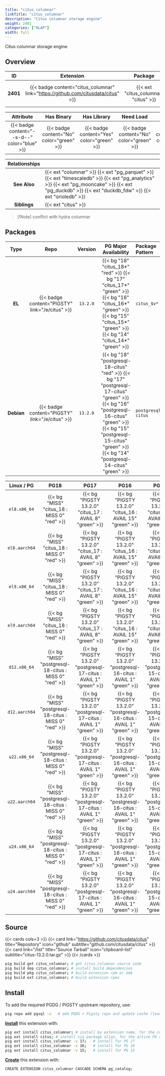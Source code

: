 ```yaml
---
title: "citus_columnar"
linkTitle: "citus_columnar"
description: "Citus columnar storage engine"
weight: 2401
categories: ["OLAP"]
width: full
---
```


Citus columnar storage engine


## Overview

|    ID    | Extension |  Package   | Version |        Category        |           License            |       Language       |
|:--------:|:---------:|:----------:|:-------:|:----------------------:|:----------------------------:|:--------------------:|
| **2401** | {{< badge content="citus_columnar" link="https://github.com/citusdata/citus" >}} | {{< ext "citus_columnar" "citus" >}} | `13.2.0` | {{< category "OLAP" >}} | {{< license "AGPL-3.0" >}} | {{< language "C" >}} |


|  Attribute | Has Binary | Has Library | Need Load | Has DDL | Relocatable | Trusted |
|:----------:|:----------:|:-----------:|:---------:|:-------:|:-----------:|:-------:|
| {{< badge content="--s-d--" color="blue" >}} | {{< badge content="No" color="green" >}} | {{< badge content="Yes" color="green" >}} | {{< badge content="No" color="green" >}} | {{< badge content="Yes" color="green" >}} | {{< badge content="no" color="red" >}} | {{< badge content="no" color="red" >}} |


| **Relationships** |   |
|:-----------------:|:----|
|   **See Also**    | {{< ext "columnar" >}} {{< ext "pg_parquet" >}} {{< ext "timescaledb" >}} {{< ext "pg_analytics" >}} {{< ext "pg_mooncake" >}} {{< ext "pg_duckdb" >}} {{< ext "duckdb_fdw" >}} {{< ext "orioledb" >}} |
|    **Siblings**   | {{< ext "citus" >}} |

> [!Note] conflict with hydra columnar


## Packages

| Type | Repo | Version | PG Major Availability | Package Pattern | Dependencies |
|:----:|:----:|:-------:|:---------------------:|:----------------|:------------:|
| **EL** | {{< badge content="PIGSTY" link="/e/citus" >}} | `13.2.0` | {{< bg "18" "citus_18*" "red" >}} {{< bg "17" "citus_17*" "green" >}} {{< bg "16" "citus_16*" "green" >}} {{< bg "15" "citus_15*" "green" >}} {{< bg "14" "citus_14*" "green" >}} | `citus_$v*` | - |
| **Debian** | {{< badge content="PIGSTY" link="/e/citus" >}} | `13.2.0` | {{< bg "18" "postgresql-18-citus" "red" >}} {{< bg "17" "postgresql-17-citus" "green" >}} {{< bg "16" "postgresql-16-citus" "green" >}} {{< bg "15" "postgresql-15-citus" "green" >}} {{< bg "14" "postgresql-14-citus" "green" >}} | `postgresql-$v-citus` | - |


| **Linux** / **PG** |                  **PG18**                   |                  **PG17**                   |                  **PG16**                   |                  **PG15**                   |                  **PG14**                   |
|:------------------:|:-------------------------------------------:|:-------------------------------------------:|:-------------------------------------------:|:-------------------------------------------:|:-------------------------------------------:|
|    `el8.x86_64`    |      {{< bg "MISS" "citus_18 : MISS 0" "red" >}}      | {{< bg "PIGSTY 13.2.0" "citus_17 : AVAIL 8" "green" >}} | {{< bg "PIGSTY 13.2.0" "citus_16 : AVAIL 15" "green" >}} | {{< bg "PIGSTY 13.2.0" "citus_15 : AVAIL 23" "green" >}} | {{< bg "PIGSTY 13.0.0" "citus_14 : AVAIL 29" "green" >}} |
|    `el8.aarch64`    |      {{< bg "MISS" "citus_18 : MISS 0" "red" >}}      | {{< bg "PIGSTY 13.2.0" "citus_17 : AVAIL 8" "green" >}} | {{< bg "PIGSTY 13.2.0" "citus_16 : AVAIL 15" "green" >}} | {{< bg "PIGSTY 13.2.0" "citus_15 : AVAIL 22" "green" >}} | {{< bg "PIGSTY 13.0.0" "citus_14 : AVAIL 16" "green" >}} |
|    `el9.x86_64`    |      {{< bg "MISS" "citus_18 : MISS 0" "red" >}}      | {{< bg "PIGSTY 13.2.0" "citus_17 : AVAIL 8" "green" >}} | {{< bg "PIGSTY 13.2.0" "citus_16 : AVAIL 15" "green" >}} | {{< bg "PIGSTY 13.2.0" "citus_15 : AVAIL 23" "green" >}} | {{< bg "PIGSTY 13.0.0" "citus_14 : AVAIL 26" "green" >}} |
|    `el9.aarch64`    |      {{< bg "MISS" "citus_18 : MISS 0" "red" >}}      | {{< bg "PIGSTY 13.2.0" "citus_17 : AVAIL 8" "green" >}} | {{< bg "PIGSTY 13.2.0" "citus_16 : AVAIL 15" "green" >}} | {{< bg "PIGSTY 13.2.0" "citus_15 : AVAIL 23" "green" >}} | {{< bg "PIGSTY 13.0.0" "citus_14 : AVAIL 16" "green" >}} |
|    `d12.x86_64`    |      {{< bg "MISS" "postgresql-18-citus : MISS 0" "red" >}}      | {{< bg "PIGSTY 13.2.0" "postgresql-17-citus : AVAIL 1" "green" >}} | {{< bg "PIGSTY 13.2.0" "postgresql-16-citus : AVAIL 1" "green" >}} | {{< bg "PIGSTY 13.2.0" "postgresql-15-citus : AVAIL 1" "green" >}} | {{< bg "PIGSTY 13.0.0" "postgresql-14-citus : AVAIL 1" "green" >}} |
|    `d12.aarch64`    |      {{< bg "MISS" "postgresql-18-citus : MISS 0" "red" >}}      | {{< bg "PIGSTY 13.2.0" "postgresql-17-citus : AVAIL 1" "green" >}} | {{< bg "PIGSTY 13.2.0" "postgresql-16-citus : AVAIL 1" "green" >}} | {{< bg "PIGSTY 13.2.0" "postgresql-15-citus : AVAIL 1" "green" >}} | {{< bg "PIGSTY 13.0.0" "postgresql-14-citus : AVAIL 1" "green" >}} |
|    `u22.x86_64`    |      {{< bg "MISS" "postgresql-18-citus : MISS 0" "red" >}}      | {{< bg "PIGSTY 13.2.0" "postgresql-17-citus : AVAIL 1" "green" >}} | {{< bg "PIGSTY 13.2.0" "postgresql-16-citus : AVAIL 1" "green" >}} | {{< bg "PIGSTY 13.2.0" "postgresql-15-citus : AVAIL 1" "green" >}} | {{< bg "PIGSTY 13.0.0" "postgresql-14-citus : AVAIL 1" "green" >}} |
|    `u22.aarch64`    |      {{< bg "MISS" "postgresql-18-citus : MISS 0" "red" >}}      | {{< bg "PIGSTY 13.2.0" "postgresql-17-citus : AVAIL 1" "green" >}} | {{< bg "PIGSTY 13.2.0" "postgresql-16-citus : AVAIL 1" "green" >}} | {{< bg "PIGSTY 13.2.0" "postgresql-15-citus : AVAIL 1" "green" >}} | {{< bg "PIGSTY 13.0.0" "postgresql-14-citus : AVAIL 1" "green" >}} |
|    `u24.x86_64`    |      {{< bg "MISS" "postgresql-18-citus : MISS 0" "red" >}}      | {{< bg "PIGSTY 13.2.0" "postgresql-17-citus : AVAIL 1" "green" >}} | {{< bg "PIGSTY 13.2.0" "postgresql-16-citus : AVAIL 1" "green" >}} | {{< bg "PIGSTY 13.2.0" "postgresql-15-citus : AVAIL 1" "green" >}} | {{< bg "PIGSTY 13.0.0" "postgresql-14-citus : AVAIL 1" "green" >}} |
|    `u24.aarch64`    |      {{< bg "MISS" "postgresql-18-citus : MISS 0" "red" >}}      | {{< bg "PIGSTY 13.2.0" "postgresql-17-citus : AVAIL 1" "green" >}} | {{< bg "PIGSTY 13.2.0" "postgresql-16-citus : AVAIL 1" "green" >}} | {{< bg "PIGSTY 13.2.0" "postgresql-15-citus : AVAIL 1" "green" >}} | {{< bg "PIGSTY 13.0.0" "postgresql-14-citus : AVAIL 1" "green" >}} |


## Source

{{< cards cols=3 >}}
{{< card link="https://github.com/citusdata/citus" title="Repository" icon="github" subtitle="github.com/citusdata/citus" >}}
{{< card link="/list" title="Source Tarball" icon="clipboard-list" subtitle="citus-13.2.0.tar.gz" >}}
{{< /cards >}}


```bash
pig build get citus_columnar; # get citus_columnar source code
pig build dep citus_columnar; # install build dependencies
pig build pkg citus_columnar; # build extension rpm or deb
pig build ext citus_columnar; # build extension rpms
```


## Install

To add the required PGDG / PIGSTY upstream repository, use:

```bash
pig repo add pgsql -u   # add PGDG + Pigsty repo and update cache (leave existing repos)
```

[**Install**](https://ext.pgsty.com/usage/install) this extension with:

```bash
pig ext install citus_columnar; # install by extension name, for the current active PG version
pig ext install citus; # install via package alias, for the active PG version
pig ext install citus_columnar -v 17;   # install for PG 17
pig ext install citus_columnar -v 16;   # install for PG 16
pig ext install citus_columnar -v 15;   # install for PG 15

```

[**Create**](https://ext.pgsty.com/usage/create) this extension with:

```bash
CREATE EXTENSION citus_columnar CASCADE SCHEMA pg_catalog;
```

